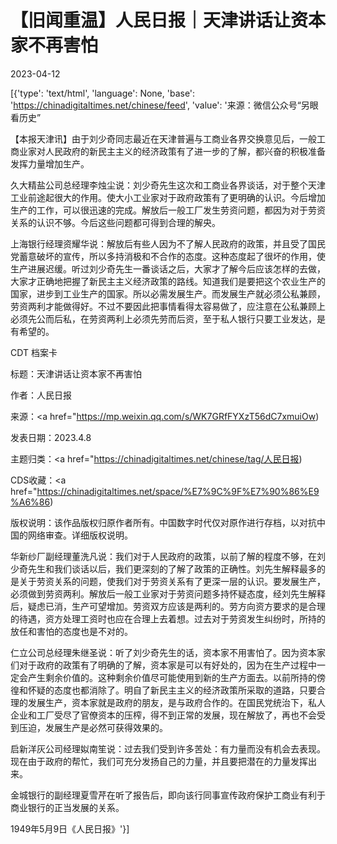 # 【旧闻重温】人民日报｜天津讲话让资本家不再害怕

2023-04-12

[{'type': 'text/html', 'language': None, 'base': 'https://chinadigitaltimes.net/chinese/feed', 'value': '来源：微信公众号“另眼看历史”

【本报天津讯】由于刘少奇同志最近在天津普遍与工商业各界交换意见后，一般工商业家对人民政府的新民主主义的经济政策有了进一步的了解，都兴奋的积极准备发挥力量增加生产。

久大精盐公司总经理李烛尘说：刘少奇先生这次和工商业各界谈话，对于整个天津工业前途起很大的作用。使大小工业家对于政府政策有了更明确的认识。今后增加生产的工作，可以很迅速的完成。解放后一般工厂发生劳资问题，都因为对于劳资关系的认识不够。今后这些问题都可得到合理的解央。

上海银行经理资耀华说：解放后有些人因为不了解人民政府的政策，并且受了国民党蓄意破坏的宣传，所以多持消极和不合作的态度。这种态度起了很坏的作用，使生产进展迟缓。听过刘少奇先生一番谈话之后，大家才了解今后应该怎样的去做，大家才正确地把握了新民主主义经济政策的路线。知道我们是要把这个农业生产的国家，进步到工业生产的国家。所以必需发展生产。而发展生产就必须公私兼顾，劳资两利才能做得好。不过不要因此把事情看得太容易做了，应注意在公私兼顾上必须先公而后私，在劳资两利上必须先劳而后资，至于私人银行只要工业发达，是有希望的。



CDT 档案卡

标题：天津讲话让资本家不再害怕

作者：人民日报

来源：<a href="https://mp.weixin.qq.com/s/WK7GRfFYXzT56dC7xmuiOw)

发表日期：2023.4.8

主题归类：<a href="https://chinadigitaltimes.net/chinese/tag/人民日报)

CDS收藏：<a href="https://chinadigitaltimes.net/space/%E7%9C%9F%E7%90%86%E9%A6%86)

版权说明：该作品版权归原作者所有。中国数字时代仅对原作进行存档，以对抗中国的网络审查。详细版权说明。





华新纱厂副经理董洗凡说：我们对于人民政府的政策，以前了解的程度不够，在刘少奇先生和我们谈话以后，我们更深刻的了解了政策的正确性。刘先生解释最多的是关于劳资关系的问题，使我们对于劳资关系有了更深一层的认识。要发展生产，必须做到劳资两利。解放后一般工业家对于劳资问题多持怀疑态度，经刘先生解释后，疑虑已消，生产可望增加。劳资双方应该是两利的。劳方向资方要求的是合理的待遇，资方处理工资时也应在合理上去着想。过去对于劳资发生纠纷时，所持的放任和害怕的态度也是不对的。

仁立公司总经理朱继圣说：听了刘少奇先生的话，资本家不用害怕了。因为资本家们对于政府的政策有了明确的了解，资本家是可以有好处的，因为在生产过程中一定会产生剩余价值的。这种剩余价值尽可能使用到新的生产方面去。以前所持的傍徨和怀疑的态度也都消除了。明自了新民主主义的经济政策所采取的道路，只要合理的发展生产，资本家就是政府的朋友，是与政府合作的。在国民党统治下，私人企业和工厂受尽了官僚资本的压榨，得不到正常的发展，现在解放了，再也不会受到压迫，发展生产是必然可获得效果的。

启新洋灰公司经理姒南笙说：过去我们受到许多苦处：有力量而没有机会去表现。现在由于政府的帮忙，我们可充分发扬自己的力量，并且要把潜在的力量发挥出来。

金城银行的副经理夏雪芹在听了报告后，即向该行同事宣传政府保护工商业有利于商业银行的正当发展的关系。

1949年5月9日《人民日报》'}]